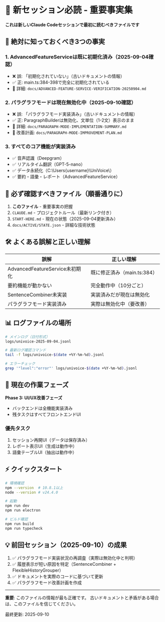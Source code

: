 # 🚨 新セッション必読 - 重要事実集

**これは新しいClaude Codeセッションで最初に読むべきファイルです**

## 🔴 絶対に知っておくべき3つの事実

### 1. AdvancedFeatureServiceは既に初期化済み（2025-09-04確認）
- ❌ 誤: 「初期化されていない」（古いドキュメントの情報）
- ✅ 正: main.ts:384-398で完全に初期化されている
- 📝 詳細: `docs/ADVANCED-FEATURE-SERVICE-VERIFICATION-20250904.md`

### 2. パラグラフモードは現在無効化中（2025-09-10確認）
- ❌ 誤: 「パラグラフモード実装済み」（古いドキュメントの情報）
- ✅ 正: ParagraphBuilderは無効化、文単位（1-2文）表示のまま
- 📝 詳細: `docs/PARAGRAPH-MODE-IMPLEMENTATION-SUMMARY.md`
- 📝 改善計画: `docs/PARAGRAPH-MODE-IMPROVEMENT-PLAN.md`

### 3. すべてのコア機能が実装済み
- ✅ 音声認識（Deepgram）
- ✅ リアルタイム翻訳（GPT-5-nano）
- ✅ データ永続化（C:\Users\{username}\UniVoice\）
- ✅ 要約・語彙・レポート（AdvancedFeatureService）

## 📁 必ず確認すべきファイル（順番通りに）

1. **このファイル** - 重要事実の把握
2. `CLAUDE.md` - プロジェクトルール（最新リンク付き）
3. `START-HERE.md` - 現在の状態（2025-09-04更新済み）
4. `docs/ACTIVE/STATE.json` - 詳細な技術状態

## 🛠️ よくある誤解と正しい理解

| 誤解 | 正しい理解 |
|------|-----------|
| AdvancedFeatureService未初期化 | 既に修正済み（main.ts:384） |
| 要約機能が動かない | 完全動作中（10分ごと） |
| SentenceCombiner未実装 | 実装済みだが現在は無効化 |
| パラグラフモード実装済み | 実際は無効化中（要改善） |

## 📊 ログファイルの場所

```bash
# メインログ（日付形式）
logs/univoice-2025-09-04.jsonl

# 最新ログ確認コマンド
tail -f logs/univoice-$(date +%Y-%m-%d).jsonl

# エラーチェック
grep '"level":"error"' logs/univoice-$(date +%Y-%m-%d).jsonl
```

## 🎯 現在の作業フェーズ

**Phase 3: UI/UX改善フェーズ**
- バックエンドは全機能実装済み
- 残タスクはすべてフロントエンドUI

### 優先タスク
1. セッション再開UI（データは保存済み）
2. レポート表示UI（生成は動作中）
3. 語彙テーブルUI（抽出は動作中）

## ⚡ クイックスタート

```bash
# 環境確認
npm --version  # 10.8.1以上
node --version # v24.4.0

# 起動
npm run dev
npm run electron

# ビルド確認
npm run build
npm run typecheck
```

## 💡 前回セッション（2025-09-10）の成果

1. ✅ パラグラフモード実装状況の再調査（実際は無効化中と判明）
2. ✅ 履歴表示が短い原因を特定（SentenceCombiner + FlexibleHistoryGrouper）
3. ✅ ドキュメントを実際のコードに基づいて更新
4. ✅ パラグラフモード改善計画を作成

---

**重要**: このファイルの情報が最も正確です。
古いドキュメントと矛盾がある場合は、このファイルを信じてください。

最終更新: 2025-09-10